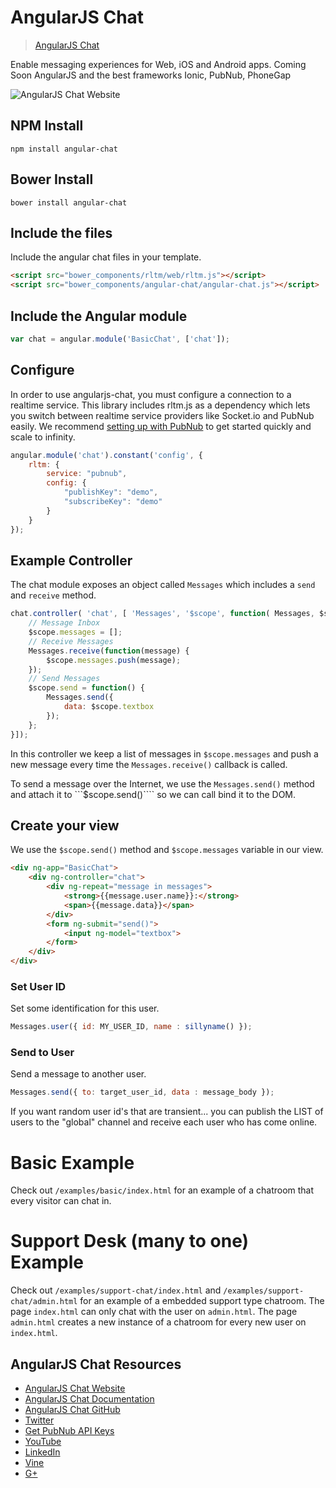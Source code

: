 # AngularJS Chat

> [AngularJS Chat](http://angular.chat)

Enable messaging experiences for Web, iOS and Android apps.
Coming Soon AngularJS and the best frameworks Ionic, PubNub, PhoneGap

![AngularJS Chat Website](http://i.imgur.com/Nb6EzZB.png)

## NPM Install

```shell
npm install angular-chat
```

## Bower Install

```shell
bower install angular-chat
```

## Include the files

Include the angular chat files in your template.

```html
<script src="bower_components/rltm/web/rltm.js"></script>
<script src="bower_components/angular-chat/angular-chat.js"></script>
```

## Include the Angular module

```js
var chat = angular.module('BasicChat', ['chat']);
```

## Configure

In order to use angularjs-chat, you must configure a connection to a realtime 
service. This library includes rltm.js as a dependency which lets you switch 
between realtime service providers like Socket.io and PubNub easily.  We 
recommend [setting up with PubNub](https://github.com/pubnub/rltm.js#pubnub) 
to get started quickly and scale to infinity.

```js
angular.module('chat').constant('config', {
    rltm: {
        service: "pubnub",
        config: {
            "publishKey": "demo",
            "subscribeKey": "demo"
        }
    }
});
```

## Example Controller

The chat module exposes an object called ```Messages``` which includes
a ```send``` and ```receive``` method. 

```js
chat.controller( 'chat', [ 'Messages', '$scope', function( Messages, $scope ) {
    // Message Inbox
    $scope.messages = [];
    // Receive Messages
    Messages.receive(function(message) {
        $scope.messages.push(message);
    });
    // Send Messages
    $scope.send = function() {
        Messages.send({ 
            data: $scope.textbox 
        });
    };
}]);
```

In this controller we keep a list of messages in ```$scope.messages``` and 
push a new message every time the ```Messages.receive()``` callback is called.

To send a message over the Internet, we use the ```Messages.send()``` method
and attach it to ```$scope.send()```` so we can call bind it to the DOM.

## Create your view

We use the ```$scope.send()``` method and ```$scope.messages``` variable in 
our view.

```html
<div ng-app="BasicChat">
    <div ng-controller="chat">
        <div ng-repeat="message in messages">
            <strong>{{message.user.name}}:</strong>
            <span>{{message.data}}</span>
        </div>
        <form ng-submit="send()">
            <input ng-model="textbox">
        </form>
    </div>
</div>
```

### Set User ID

Set some identification for this user.

```js
Messages.user({ id: MY_USER_ID, name : sillyname() });
```

### Send to User

Send a message to another user.

```js
Messages.send({ to: target_user_id, data : message_body });
```

If you want random user id's that are transient...  you can publish the LIST 
of users to the "global" channel and receive each user who has come online.

# Basic Example

Check out ```/examples/basic/index.html``` for an example of a chatroom that
every visitor can chat in.

# Support Desk (many to one) Example

Check out ```/examples/support-chat/index.html``` and 
```/examples/support-chat/admin.html``` for an example of a embedded support
type chatroom. The page ```index.html``` can only chat with the user on
```admin.html```. The page ```admin.html``` creates a new instance of a 
chatroom for every new user on ```index.html```.


## AngularJS Chat Resources

 - [AngularJS Chat Website](http://angular.chat)
 - [AngularJS Chat Documentation](https://github.com/stephenlb/angularjs-chat/wiki/AngularJS-Chat-Module)
 - [AngularJS Chat GitHub](https://github.com/stephenlb/angularjs-chat)
 - [Twitter](https://twitter.com/stephenlb)
 - [Get PubNub API Keys](https://www.pubnub.com/get-started/?medium=sbng2016&source=sbng2016&campaign=sbng2016&keyword=sbangularjs&content=sbng2016)
 - [YouTube](https://www.youtube.com/c/StephenBlum)
 - [LinkedIn](https://www.linkedin.com/in/stephenlb)
 - [Vine](https://vine.co/Stephen.Blum)
 - [G+](https://plus.google.com/+StephenBlum)

